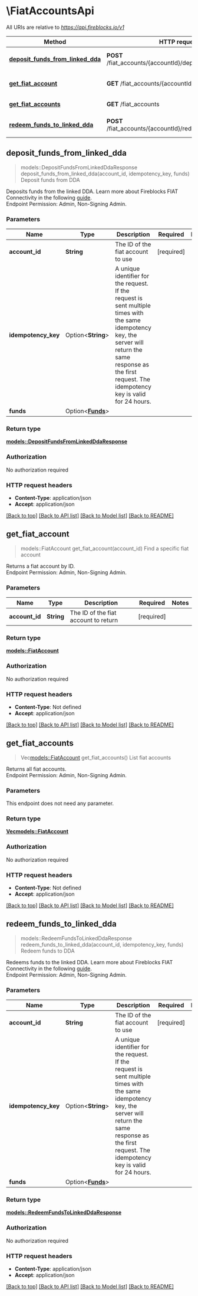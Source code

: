 # \FiatAccountsApi

All URIs are relative to *https://api.fireblocks.io/v1*

Method | HTTP request | Description
------------- | ------------- | -------------
[**deposit_funds_from_linked_dda**](FiatAccountsApi.md#deposit_funds_from_linked_dda) | **POST** /fiat_accounts/{accountId}/deposit_from_linked_dda | Deposit funds from DDA
[**get_fiat_account**](FiatAccountsApi.md#get_fiat_account) | **GET** /fiat_accounts/{accountId} | Find a specific fiat account
[**get_fiat_accounts**](FiatAccountsApi.md#get_fiat_accounts) | **GET** /fiat_accounts | List fiat accounts
[**redeem_funds_to_linked_dda**](FiatAccountsApi.md#redeem_funds_to_linked_dda) | **POST** /fiat_accounts/{accountId}/redeem_to_linked_dda | Redeem funds to DDA



## deposit_funds_from_linked_dda

> models::DepositFundsFromLinkedDdaResponse deposit_funds_from_linked_dda(account_id, idempotency_key, funds)
Deposit funds from DDA

Deposits funds from the linked DDA. Learn more about Fireblocks FIAT Connectivity in the following [guide](https://developers.fireblocks.com/docs/connect-to-exchanges-and-fiat-providers). </br>Endpoint Permission: Admin, Non-Signing Admin.

### Parameters


Name | Type | Description  | Required | Notes
------------- | ------------- | ------------- | ------------- | -------------
**account_id** | **String** | The ID of the fiat account to use | [required] |
**idempotency_key** | Option<**String**> | A unique identifier for the request. If the request is sent multiple times with the same idempotency key, the server will return the same response as the first request. The idempotency key is valid for 24 hours. |  |
**funds** | Option<[**Funds**](Funds.md)> |  |  |

### Return type

[**models::DepositFundsFromLinkedDdaResponse**](DepositFundsFromLinkedDDAResponse.md)

### Authorization

No authorization required

### HTTP request headers

- **Content-Type**: application/json
- **Accept**: application/json

[[Back to top]](#) [[Back to API list]](../README.md#documentation-for-api-endpoints) [[Back to Model list]](../README.md#documentation-for-models) [[Back to README]](../README.md)


## get_fiat_account

> models::FiatAccount get_fiat_account(account_id)
Find a specific fiat account

Returns a fiat account by ID. </br>Endpoint Permission: Admin, Non-Signing Admin.

### Parameters


Name | Type | Description  | Required | Notes
------------- | ------------- | ------------- | ------------- | -------------
**account_id** | **String** | The ID of the fiat account to return | [required] |

### Return type

[**models::FiatAccount**](FiatAccount.md)

### Authorization

No authorization required

### HTTP request headers

- **Content-Type**: Not defined
- **Accept**: application/json

[[Back to top]](#) [[Back to API list]](../README.md#documentation-for-api-endpoints) [[Back to Model list]](../README.md#documentation-for-models) [[Back to README]](../README.md)


## get_fiat_accounts

> Vec<models::FiatAccount> get_fiat_accounts()
List fiat accounts

Returns all fiat accounts. </br>Endpoint Permission: Admin, Non-Signing Admin.

### Parameters

This endpoint does not need any parameter.

### Return type

[**Vec<models::FiatAccount>**](FiatAccount.md)

### Authorization

No authorization required

### HTTP request headers

- **Content-Type**: Not defined
- **Accept**: application/json

[[Back to top]](#) [[Back to API list]](../README.md#documentation-for-api-endpoints) [[Back to Model list]](../README.md#documentation-for-models) [[Back to README]](../README.md)


## redeem_funds_to_linked_dda

> models::RedeemFundsToLinkedDdaResponse redeem_funds_to_linked_dda(account_id, idempotency_key, funds)
Redeem funds to DDA

Redeems funds to the linked DDA. Learn more about Fireblocks FIAT Connectivity in the following [guide](https://developers.fireblocks.com/docs/connect-to-exchanges-and-fiat-providers). </br>Endpoint Permission: Admin, Non-Signing Admin.

### Parameters


Name | Type | Description  | Required | Notes
------------- | ------------- | ------------- | ------------- | -------------
**account_id** | **String** | The ID of the fiat account to use | [required] |
**idempotency_key** | Option<**String**> | A unique identifier for the request. If the request is sent multiple times with the same idempotency key, the server will return the same response as the first request. The idempotency key is valid for 24 hours. |  |
**funds** | Option<[**Funds**](Funds.md)> |  |  |

### Return type

[**models::RedeemFundsToLinkedDdaResponse**](RedeemFundsToLinkedDDAResponse.md)

### Authorization

No authorization required

### HTTP request headers

- **Content-Type**: application/json
- **Accept**: application/json

[[Back to top]](#) [[Back to API list]](../README.md#documentation-for-api-endpoints) [[Back to Model list]](../README.md#documentation-for-models) [[Back to README]](../README.md)

